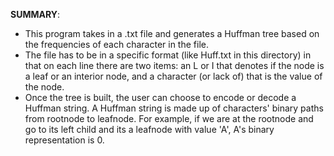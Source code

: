 **SUMMARY**:
  - This program takes in a .txt file and generates a Huffman tree based on the frequencies of each character in the file. 
  - The file has to be in a specific format (like Huff.txt in this directory) in that on each line there are two items: an 
   L or I that denotes if the node is a leaf or an interior node, and a character (or lack of) that is the value of the node.
  - Once the tree is built, the user can choose to encode or decode a Huffman string. A Huffman string is made up of     characters' binary paths from rootnode to leafnode. For example, if we are at the rootnode and go to its left child and its a leafnode with value 'A', A's binary representation is 0. 
